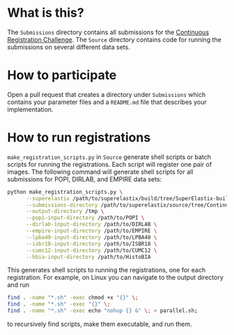 # What is this?
The `Submissions` directory contains all submissions for the [Continuous Registration Challenge](https://continuousregistration.grand-challenge.org/). The `Source` directory contains code for running the submissions on several different data sets.

# How to participate
Open a pull request that creates a directory under `Submissions` which contains your parameter files and a `README.md` file that describes your implementation.

# How to run registrations
`make_registration_scripts.py` in `Source` generate shell scripts or batch scripts for running the registrations. Each script will register one pair of images. The following command will generate shell scripts for all submissions for POPI, DIRLAB, and EMPIRE data sets:
```bash
python make_registration_scripts.py \
      --superelastix /path/to/superelastix/build/tree/SuperElastix-build/bin/superelastix \
      --submissions-directory /path/to/superelastix/source/tree/ContinuousRegistration/Submissions \
      --output-directory /tmp \
      --popi-input-directory /path/to/POPI \
      --dirlab-input-directory /path/to/DIRLAB \
      --empire-input-directory /path/to/EMPIRE \
      --lpba40-input-directory /path/to/LPBA40 \
      --isbr18-input-directory /path/to/ISBR18 \
      --cumc12-input-directory /path/to/CUMC12 \
      --hbia-input-directory /path/to/HistoBIA
```

This generates shell scripts to running the registrations, one for each registration. For example, on Linux you can navigate to the output directory and run
```bash
find . -name "*.sh" -exec chmod +x "{}" \;
find . -name "*.sh" -exec "{}" \;
find . -name "*.sh" -exec echo "nohup {} &" \; > parallel.sh;
```

to recursively find scripts, make them executable, and run them.
